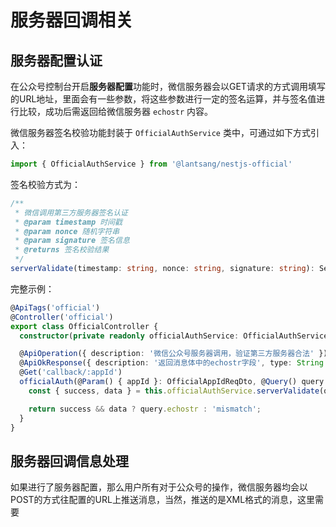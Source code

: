 # 服务器回调相关

## 服务器配置认证

在公众号控制台开启**服务器配置**功能时，微信服务器会以GET请求的方式调用填写的URL地址，里面会有一些参数，将这些参数进行一定的签名运算，并与签名值进行比较，成功后需返回给微信服务器 `echostr` 内容。

微信服务器签名校验功能封装于 `OfficialAuthService` 类中，可通过如下方式引入：

``` typescript
import { OfficialAuthService } from '@lantsang/nestjs-official'
```

签名校验方式为：

``` typescript
/**
 * 微信调用第三方服务器签名认证
 * @param timestamp 时间戳
 * @param nonce 随机字符串
 * @param signature 签名信息
 * @returns 签名校验结果
 */
serverValidate(timestamp: string, nonce: string, signature: string): ServerValidateResponse {}
```

完整示例：

``` typescript
@ApiTags('official')
@Controller('official')
export class OfficialController {
  constructor(private readonly officialAuthService: OfficialAuthService){}

  @ApiOperation({ description: '微信公众号服务器调用，验证第三方服务器合法' })
  @ApiOkResponse({ description: '返回消息体中的echostr字段', type: String })
  @Get('callback/:appId')
  officialAuth(@Param() { appId }: OfficialAppIdReqDto, @Query() query: OfficialServerAuthReqDto): string {
    const { success, data } = this.officialAuthService.serverValidate(query.timestamp, query.nonce, query.signature);

    return success && data ? query.echostr : 'mismatch';
  }
}
```

## 服务器回调信息处理

如果进行了服务器配置，那么用户所有对于公众号的操作，微信服务器均会以POST的方式往配置的URL上推送消息，当然，推送的是XML格式的消息，这里需要

